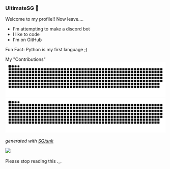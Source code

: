 ### UltimateSG 👋

Welcome to my profile!!
Now leave....
- I'm attempting to make a discord bot
- I like to code
- I'm on GitHub

Fun Fact: Python is my first language ;)

My "Contributions"
![github contribution grid snake animation](https://raw.githubusercontent.com/platane/platane/output/github-contribution-grid-snake-dark.svg#gh-dark-mode-only)![github contribution grid snake animation](https://raw.githubusercontent.com/platane/platane/output/github-contribution-grid-snake.svg#gh-light-mode-only)


_generated with [SG/snk](https://github.com/Platane/snk)_


![](https://komarev.com/ghpvc/?username=s44tvik)





Please stop reading this ._.

